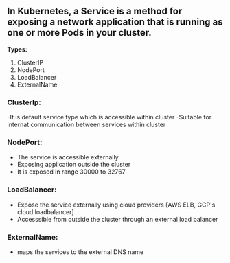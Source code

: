 ## In Kubernetes, a Service is a method for exposing a network application that is running as one or more Pods in your cluster.

**Types:**
1. ClusterIP
2. NodePort
3. LoadBalancer
4. ExternalName

### ClusterIp:
-It is default service type which is accessible within cluster 
-Suitable for internat communication between services within cluster

### NodePort:
- The service is accessible externally 
- Exposing application outside the cluster
- It is exposed in range 30000 to 32767

### LoadBalancer:
- Expose the service externally using cloud providers [AWS ELB, GCP's cloud loadbalancer]
- Accesssible from outside the cluster through an external load balancer

### ExternalName:
- maps the services to the external DNS name
  

